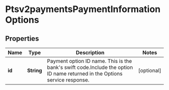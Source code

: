 
# Ptsv2paymentsPaymentInformationOptions

## Properties
Name | Type | Description | Notes
------------ | ------------- | ------------- | -------------
**id** | **String** | Payment option ID name. This is the bank&#39;s swift code.Include the option ID name returned in the Options service response.  |  [optional]



